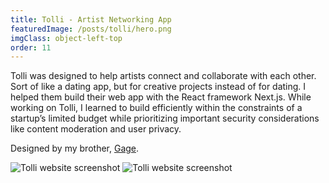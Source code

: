 ```yaml
---
title: Tolli - Artist Networking App
featuredImage: /posts/tolli/hero.png
imgClass: object-left-top
order: 11
---
```


Tolli was designed to help artists connect and collaborate with each other. Sort of like a dating app, but for creative projects instead of for dating. I helped them build their web app with the React framework Next.js. While working on Tolli, I learned to build efficiently within the constraints of a startup’s limited budget while prioritizing important security considerations like content moderation and user privacy.

Designed by my brother, [Gage](https://gagesalzano.com/).

<img alt="Tolli website screenshot" src="/posts/tolli/2.png" />

<img alt="Tolli website screenshot" src="/posts/tolli/1.png" />
